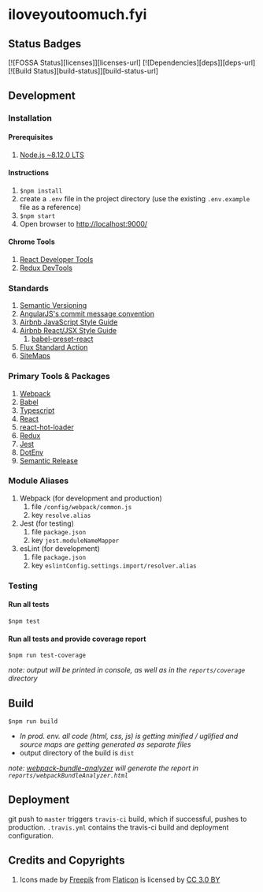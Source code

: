 # iloveyoutoomuch.fyi

## Status Badges

[![FOSSA Status][licenses]][licenses-url]
[![Dependencies][deps]][deps-url]
[![Build Status][build-status]][build-status-url]

## Development

### Installation

#### Prerequisites

1. [Node.js ~8.12.0 LTS](https://nodejs.org/en/)

#### Instructions

1. `$npm install`
1. create a `.env` file in the project directory (use the existing `.env.example` file as a reference)
1. `$npm start`
1. Open browser to <http://localhost:9000/>

#### Chrome Tools

1. [React Developer Tools](https://chrome.google.com/webstore/detail/react-developer-tools/fmkadmapgofadopljbjfkapdkoienihi)
1. [Redux DevTools](https://chrome.google.com/webstore/detail/redux-devtools/lmhkpmbekcpmknklioeibfkpmmfibljd)

### Standards

1. [Semantic Versioning](https://semver.org/)
1. [AngularJS's commit message convention](https://github.com/angular/angular.js/blob/master/DEVELOPERS.md#commits)
1. [Airbnb JavaScript Style Guide](http://airbnb.io/javascript/)
1. [Airbnb React/JSX Style Guide](https://github.com/airbnb/javascript/tree/master/react)
    1. [babel-preset-react](https://github.com/babel/babel/tree/master/packages/babel-preset-react)
1. [Flux Standard Action](https://github.com/redux-utilities/flux-standard-action)
1. [SiteMaps](https://www.sitemaps.org/protocol.html)

### Primary Tools & Packages

  1. [Webpack](https://webpack.js.org)
  1. [Babel](https://babeljs.io/)
  1. [Typescript](https://www.typescriptlang.org/)
  1. [React](https://reactjs.org/)
  1. [react-hot-loader](https://github.com/gaearon/react-hot-loader)
  1. [Redux](https://redux.js.org/)
  1. [Jest](https://jestjs.io/)
  1. [DotEnv](https://github.com/motdotla/dotenv#readme)
  1. [Semantic Release](https://semantic-release.gitbook.io/semantic-release/)

### Module Aliases

1. Webpack (for development and production)
    1. file `/config/webpack/common.js`
    1. key `resolve.alias`
1. Jest (for testing)
    1. file `package.json`
    1. key `jest.moduleNameMapper`
1. esLint (for development)
    1. file `package.json`
    1. key `eslintConfig.settings.import/resolver.alias`

### Testing

#### Run all tests

`$npm test`

#### Run all tests and provide coverage report

`$npm run test-coverage`

_note: output will be printed in console, as well as in the `reports/coverage` directory_

## Build

`$npm run build`

* *In prod. env. all code (html, css, js) is getting minified / uglified and source maps are getting generated as separate files*
* output directory of the build is `dist`

_note: [webpack-bundle-analyzer](https://github.com/webpack-contrib/webpack-bundle-analyzer) will generate the report in `reports/webpackBundleAnalyzer.html`_

## Deployment

git push to `master` triggers `travis-ci` build, which if successful, pushes to production. `.travis.yml` contains the travis-ci build and deployment configuration.

## Credits and Copyrights

1. Icons made by [Freepik](http://www.freepik.com) from [Flaticon](http://www.flaticon.com) is licensed by [CC 3.0 BY](http://creativecommons.org/licenses/by/3.0/)
